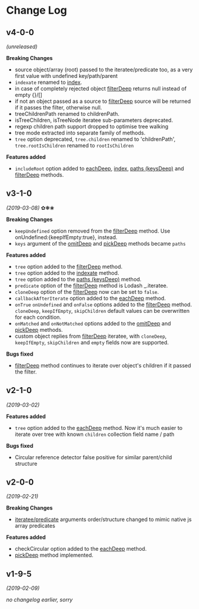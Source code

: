 # Change Log

## v4-0-0
*(unreleased)*

**Breaking Changes**
- source object/array (root) passed to the iteratee/predicate too, as a very first value with undefined key/path/parent
- `indexate` renamed to [index](/#index).
- in case of completely rejected object [filterDeep](/#filterdeep) returns null instead of empty {}/[]
- if not an object passed as a source to [filterDeep](/#filterdeep) source will be returned if it passes the filter, otherwise null.
- treeChildrenPath renamed to childrenPath.
- isTreeChildren, isTreeNode iteratee sub-parameters deprecated.
- regexp children path support dropped to optimise tree walking
- tree mode extracted into separate family of methods.
- `tree` option deprecated, `tree.children` renamed to 'childrenPath', `tree.rootIsChildren` renamed to `rootIsChildren`

**Features added**
- `includeRoot` option added to [eachDeep](/#eachdeep-foreachdeep), [index](/#index), [paths (keysDeep)](/#paths-keysdeep) and [filterDeep](/#filterdeep) methods.

## v3-1-0
*(2019-03-08)* ✿❃❀

**Breaking Changes**

- `keepUndefined` option removed from the [filterDeep](/#filterdeep) method. Use onUndefined:{keepIfEmpty:true}, instead.
- `keys` argument of the [omitDeep](/#omitdeep) and [pickDeep](/#pickdeep) methods became `paths`

**Features added**

- `tree` option added to the [filterDeep](/#filterdeep) method.
- `tree` option added to the [indexate](/#indexate) method.
- `tree` option added to the [paths (keysDeep)](/#paths-keysdeep) method.
- `predicate` option of the [filterDeep](/#filterdeep) method is Lodash _.iteratee.
- `cloneDeep` option of the [filterDeep](/#filterdeep) now can be set to `false`.
- `callbackAfterIterate` option added to the [eachDeep](/#eachdeep-foreachdeep) method.
- `onTrue` `onUndefined` and `onFalse` options added to the [filterDeep](/#filterdeep) method. `cloneDeep`, `keepIfEmpty`, `skipChildren` default values can be overwritten for each condition.
- `onMatched` and `onNotMatched` options added to the [omitDeep](/#omitdeep) and [pickDeep](/#pickdeep) methods.
- custom object replies from [filterDeep](/#filterdeep) iteratee, with `cloneDeep`, `keepIfEmpty`, `skipChildren` and `empty` fields now are supported.

**Bugs fixed**

- [filterDeep](/#filterdeep) method continues to iterate over object's children if it passed the filter.

## v2-1-0
*(2019-03-02)*

**Features added**

- `tree` option added to the [eachDeep](/#eachdeep-foreachdeep) method.
Now it's much easier to iterate over tree with known `children` collection field name / path

**Bugs fixed**

- Circular reference detector false positive for similar parent/child structure

## v2-0-0
*(2019-02-21)*

**Breaking Changes**

- [iteratee/predicate](/#iteratee) arguments order/structure changed to mimic native js array predicates

**Features added**

- checkCircular option added to the [eachDeep](/#eachdeep-foreachdeep) method.
- [pickDeep](/#peekdeep) method implemented.

## v1-9-5
*(2019-02-09)*

*no changelog earlier, sorry*